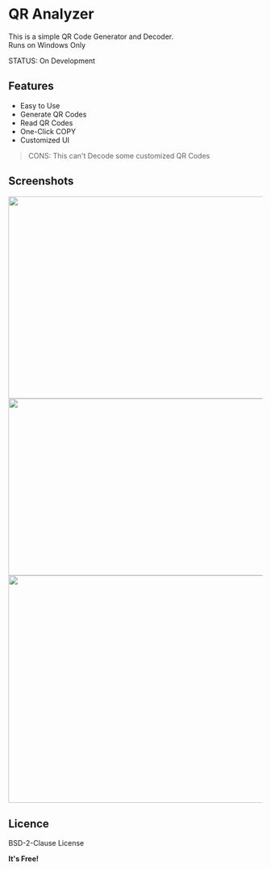 
# QR Analyzer
This is a simple QR Code Generator and Decoder.
<br>Runs on Windows Only

STATUS: On Development

## Features
- Easy to Use
- Generate QR Codes
- Read QR Codes
- One-Click COPY
- Customized UI
> CONS: This can't Decode some customized QR Codes

## Screenshots
<img src="https://user-images.githubusercontent.com/54274314/116649495-fe37e380-a99c-11eb-9e51-64953ed82e6a.png" width="570" height="400"/>
<img src="https://user-images.githubusercontent.com/54274314/116664180-bd989400-a9b5-11eb-92c5-43067f3f5df9.png" width="750" height="350"/>
<img src="https://user-images.githubusercontent.com/54274314/116666698-e4a49500-a9b8-11eb-888e-e54942b48e11.png" width="600" height="450"/>

## Licence
BSD-2-Clause License

**It's Free!**
